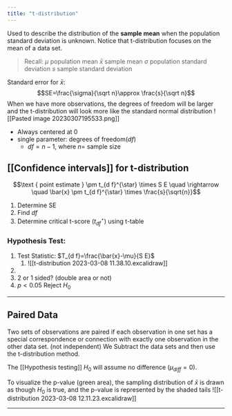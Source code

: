 ```yaml
---
title: "t-distribution"
---
```

Used to describe the distribution of the **sample mean** when the population standard deviation is unknown. Notice that t-distribution focuses on the mean of a data set.

> Recall:
> $\mu$ population mean
> $\bar x$ sample mean
> $\sigma$ population standard deviation
> $s$ sample standard deviation

Standard error for $\bar x$: $$SE=\frac{\sigma}{\sqrt n}\approx \frac{s}{\sqrt n}$$
When we have more observations, the degrees of freedom will be larger and the t-distribution will look more like the standard normal distribution
![[Pasted image 20230307195533.png]]
- Always centered at 0
- single parameter: degrees of freedom($df$)
	- $df=n-1$, where $n=$ sample size

## [[Confidence intervals]] for t-distribution
$$\text { point estimate } \pm t_{d f}^{\star} \times S E \quad \rightarrow \quad \bar{x} \pm t_{d f}^{\star} \times \frac{s}{\sqrt{n}}$$

1. Determine SE
2. Find $df$
3. Determine critical t-score ($t_{d f}^{\star}$) using t-table

### Hypothesis Test:
1. Test Statistic: $T_{d f}=\frac{\bar{x}-\mu}{S E}$
	1. ![[t-distribution 2023-03-08 11.38.10.excalidraw]]
2. 
3. 2 or 1 sided? (double area or not)
4. $p<0.05$ Reject $H_0$
---
## Paired Data
Two sets of observations are paired if each observation in one set has a special correspondence or connection with exactly one observation in the other data set. (not independent)
We Subtract the data sets and then use the t-distribution method.

The [[Hypothesis testing]] $H_0$ will assume no difference ($\mu_{diff}=0$).

To visualize the p-value (green area), the sampling distribution of $\bar x$ is drawn as though $H_0$ is true, and the p-value is represented by the shaded tails
	![[t-distribution 2023-03-08 12.11.23.excalidraw]]

---